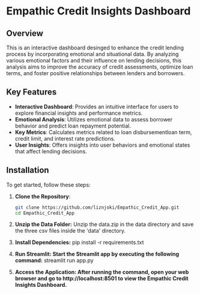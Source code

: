 # Empathic Credit Insights Dashboard


## Overview
This is an interactive dashboard desinged to enhance the credit lending process by incorporating emotional and situational data. By analyzing various emotional factors and their influence on lending decisions, this analysis aims to improve the accuracy of credit assessments, optimize loan terms, and foster positive relationships between lenders and borrowers.

## Key Features
- **Interactive Dashboard**: Provides an intuitive interface for users to explore financial insights and performance metrics.
- **Emotional Analysis**: Utilizes emotional data to assess borrower behavior and predict loan repayment potential.
- **Key Metrics**: Calculates metrics related to loan disbursementloan term, credit limit, and interest rate predictions.
- **User Insights**: Offers insights into user behaviors and emotional states that affect lending decisions.

## Installation
To get started, follow these steps:

1. **Clone the Repository**:
   ```bash
   git clone https://github.com/liznjoki/Empathic_Credit_App.git
   cd Empathic_Credit_App

2. **Unzip the Data Folder:**
   Unzip the data.zip in the data directory and save the three csv files inside the 'data' directory.

3. **Install Dependencies:**
   pip install -r requirements.txt

4. **Run Streamlit: Start the Streamlit app by executing the following command:**
   streamlit run app.py

5. **Access the Application: After running the command, open your web browser and go to http://localhost:8501 to view the Empathic Credit Insights Dashboard.**
